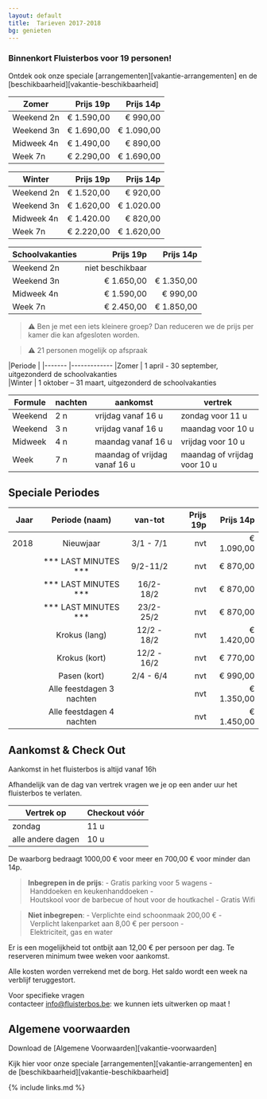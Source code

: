 ```yaml
---
layout: default
title:  Tarieven 2017-2018
bg: genieten
---
```


### Binnenkort Fluisterbos voor 19 personen!

Ontdek ook onze speciale [arrangementen][vakantie-arrangementen] en de [beschikbaarheid][vakantie-beschikbaarheid]

|Zomer|Prijs 19p|Prijs 14p
|---|---:|---:
|Weekend 2n|€ 1.590,00|€ 990,00
|Weekend 3n|€ 1.690,00|€ 1.090,00
|Midweek 4n|€ 1.490,00|€ 890,00
|Week 7n|€ 2.290,00|€ 1.690,00

|Winter|Prijs 19p|Prijs 14p
|---|---:|---:
|Weekend 2n|€ 1.520,00|€ 920,00
|Weekend 3n|€ 1.620,00|€ 1.020.00
|Midweek 4n|€ 1.420.00|€ 820,00
|Week 7n|€ 2.220,00|€ 1.620,00

|Schoolvakanties|Prijs 19p|Prijs 14p
|---|---:|---:
|Weekend 2n|niet beschikbaar|
|Weekend 3n|€ 1.650,00|€ 1.350,00
|Midweek 4n|€ 1.590,00|€ 990,00
|Week 7n|€ 2.450,00|€ 1.850,00

> ⚠ Ben je met een iets kleinere groep?  Dan reduceren we de prijs per kamer die kan afgesloten worden.

> ⚠ 21 personen mogelijk op afspraak


|Periode |
|------- |-------------
|Zomer   |  1 april - 30 september, uitgezonderd de schoolvakanties            
|Winter  |  1 oktober – 31 maart, uitgezonderd de schoolvakanties

|Formule          | nachten | aankomst                                | vertrek
|-----------------|---------|-----------------------------------------|-----------------------------------
|Weekend          | 2 n     | vrijdag vanaf&nbsp;16&nbsp;u            | zondag voor&nbsp;11&nbsp;u
|Weekend          | 3 n     | vrijdag vanaf&nbsp;16&nbsp;u            | maandag voor&nbsp;10&nbsp;u
|Midweek          | 4 n     | maandag vanaf&nbsp;16&nbsp;u            | vrijdag voor&nbsp;10&nbsp;u
|Week             | 7 n     | maandag of vrijdag vanaf&nbsp;16&nbsp;u | maandag of vrijdag voor&nbsp;10&nbsp;u


## Speciale Periodes

|Jaar|Periode (naam)|van-tot|Prijs 19p|Prijs 14p
|---:|:---:|:---:|---:|---:
|2018|Nieuwjaar|3/1 - 7/1|nvt|€ 1.090,00
||*** LAST MINUTES ***|9/2-11/2|nvt|€ 870,00
||*** LAST MINUTES ***|16/2-18/2|nvt|€ 870,00
||*** LAST MINUTES ***|23/2-25/2|nvt|€ 870,00
||Krokus (lang)|12/2 - 18/2|nvt|€ 1.420,00
||Krokus (kort)|12/2 - 16/2|nvt|€ 770,00
||Pasen (kort)|2/4 - 6/4|nvt|€ 990,00
||Alle feestdagen 3 nachten ||nvt|€ 1.350,00
|| Alle feestdagen 4 nachten ||nvt|€ 1.450,00


## Aankomst & Check Out	

Aankomst in het fluisterbos is altijd vanaf 16h	

Afhandelijk van de dag van vertrek vragen we je op een ander uur het fluisterbos te verlaten.	

|Vertrek op | Checkout vóór
|---|---
|zondag|11 u
|alle andere dagen|10 u

De waarborg bedraagt 1000,00&nbsp;€ voor meer en 700,00&nbsp;€ voor minder dan 14p.

> **Inbegrepen in de prijs**: - Gratis parking voor 5 wagens - Handdoeken en keukenhanddoeken - Houtskool voor de barbecue of hout voor de houtkachel - Gratis Wifi

> **Niet inbegrepen**: - Verplichte eind schoonmaak 200,00&nbsp;€ - Verplicht lakenparket aan 8,00&nbsp;€ per persoon - Elektriciteit, gas en water

Er is een mogelijkheid tot ontbijt aan 12,00&nbsp;€ per persoon per dag. Te reserveren minimum twee weken voor aankomst.

Alle kosten worden verrekend met de borg. Het saldo wordt een week na verblijf teruggestort.

Voor specifieke vragen contacteer info@fluisterbos.be: we kunnen iets uitwerken op maat !

## Algemene voorwaarden
Download de [Algemene Voorwaarden][vakantie-voorwaarden]

Kijk hier voor onze speciale [arrangementen][vakantie-arrangementen] en de [beschikbaarheid][vakantie-beschikbaarheid]

{% include links.md %}
